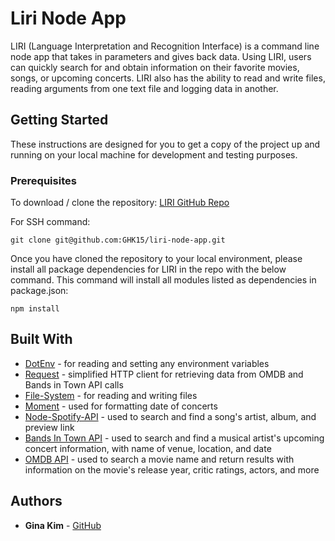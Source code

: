 # Liri Node App

LIRI (Language Interpretation and Recognition Interface) is a command line node app that takes in parameters and gives back data. Using LIRI, users can quickly search for and obtain information on their favorite movies, songs, or upcoming concerts. LIRI also has the ability to read and write files, reading arguments from one text file and logging data in another. 

## Getting Started

These instructions are designed for you to get a copy of the project up and running on your local machine for development and testing purposes.

### Prerequisites

To download / clone the repository: [LIRI GitHub Repo](https://github.com/GHK15/liri-node-app)

 

For SSH command:

```
git clone git@github.com:GHK15/liri-node-app.git
```

Once you have cloned the repository to your local environment, please install all package dependencies for LIRI in the repo with the below command. This command will install all modules listed as dependencies in package.json:

```
npm install
```



## Built With

* [DotEnv](https://www.npmjs.com/package/dotenv) - for reading and setting any environment variables
* [Request](https://www.npmjs.com/package/request) - simplified HTTP client for retrieving data from OMDB and Bands in Town API calls
* [File-System](https://www.npmjs.com/package/file-system) - for reading and writing files
* [Moment](https://www.npmjs.com/package/moment) - used for formatting date of concerts
* [Node-Spotify-API](https://www.npmjs.com/package/node-spotify-api) - used to search and find a song's artist, album, and preview link 
* [Bands In Town API](http://www.artists.bandsintown.com/bandsintown-api) - used to search and find a musical artist's upcoming concert information, with name of venue, location, and date 
* [OMDB API](https://www.npmjs.com/package/omdb) - used to search a movie name and return results with information on the movie's release year, critic ratings, actors, and more




## Authors

* **Gina Kim** - [GitHub](https://github.com/GHK15)
